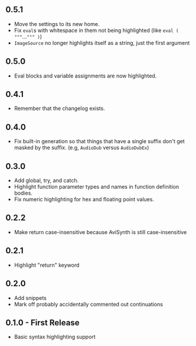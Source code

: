 ## 0.5.1
* Move the settings to its new home.
* Fix `eval`s with whitespace in them not being highlighted (like `eval ( """`...`""" )`)
* `ImageSource` no longer highlights itself as a string, just the first argument

## 0.5.0
* Eval blocks and variable assignments are now highlighted.

## 0.4.1
* Remember that the changelog exists.

## 0.4.0
* Fix built-in generation so that things that have a single suffix don't get masked by the suffix. (e.g, `AudioDub` versus `AudioDubEx`)

## 0.3.0
* Add global, try, and catch.
* Highlight function parameter types and names in function definition bodies.
* Fix numeric highlighting for hex and floating point values.

## 0.2.2
* Make return case-insensitive because AviSynth is still case-insensitive

## 0.2.1
* Highlight "return" keyword

## 0.2.0
* Add snippets
* Mark off probably accidentally commented out continuations

## 0.1.0 - First Release
* Basic syntax highlighting support
